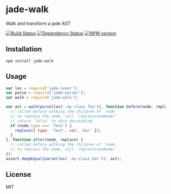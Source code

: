 # jade-walk

Walk and transform a jade AST

[![Build Status](https://img.shields.io/travis/ForbesLindesay/jade-walk/master.svg)](https://travis-ci.org/ForbesLindesay/jade-walk)
[![Dependency Status](https://img.shields.io/gemnasium/ForbesLindesay/jade-walk.svg)](https://gemnasium.com/ForbesLindesay/jade-walk)
[![NPM version](https://img.shields.io/npm/v/jade-walk.svg)](https://www.npmjs.org/package/jade-walk)

## Installation

    npm install jade-walk

## Usage


```js
var lex = require('jade-lexer');
var parse = require('jade-parser');
var walk = require('jade-walk');

var ast = walk(parse(lex('.my-class foo')), function before(node, replace) {
  // called before walking the children of `node`
  // to replace the node, call `replace(newNode)`
  // return `false` to skip descending
  if (node.type === 'Text') {
    replace({ type: 'Text', val: 'bar' });
  }
}, function after(node, replace) {
  // called before walking the children of `node`
  // to replace the node, call `replace(newNode)`
});
assert.deepEqual(parse(lex('.my-class bar')), ast);
```

## License

  MIT
